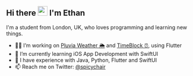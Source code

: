 ## Hi there <img src="https://raw.githubusercontent.com/MartinHeinz/MartinHeinz/master/wave.gif" width="26px"> I'm Ethan

I'm a student from London, UK, who loves programming and learning new things.

- 🧑‍💻 I’m working on [Pluvia Weather 🌦](https://github.com/SpicyChair/pluvia_weather_flutter) and [TimeBlock ⏰](https://github.com/SpicyChair/timeblock_flutter), using Flutter
- 🌱 I’m currently learning iOS App Development with SwiftUI
- 🎯 I have experience with Java, Python, Flutter and SwiftUI
- 📫 Reach me on Twitter: [@spicychair](https://twitter.com/spicychair)
